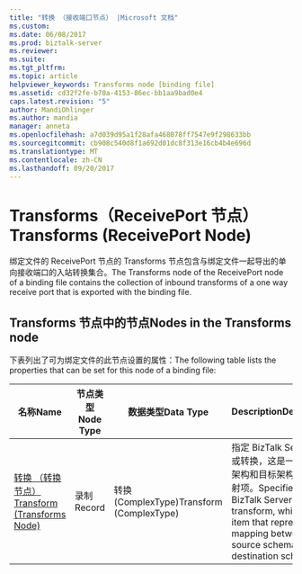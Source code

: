 ```yaml
---
title: "转换 （接收端口节点） |Microsoft 文档"
ms.custom: 
ms.date: 06/08/2017
ms.prod: biztalk-server
ms.reviewer: 
ms.suite: 
ms.tgt_pltfrm: 
ms.topic: article
helpviewer_keywords: Transforms node [binding file]
ms.assetid: cd32f2fe-b70a-4153-86ec-bb1aa9bad0e4
caps.latest.revision: "5"
author: MandiOhlinger
ms.author: mandia
manager: anneta
ms.openlocfilehash: a7d039d95a1f28afa468078ff7547e9f298633bb
ms.sourcegitcommit: cb908c540d8f1a692d01dc8f313e16cb4b4e696d
ms.translationtype: MT
ms.contentlocale: zh-CN
ms.lasthandoff: 09/20/2017
---
```

# <a name="transforms-receiveport-node"></a><span data-ttu-id="a5f94-102">Transforms（ReceivePort 节点）</span><span class="sxs-lookup"><span data-stu-id="a5f94-102">Transforms (ReceivePort Node)</span></span>
<span data-ttu-id="a5f94-103">绑定文件的 ReceivePort 节点的 Transforms 节点包含与绑定文件一起导出的单向接收端口的入站转换集合。</span><span class="sxs-lookup"><span data-stu-id="a5f94-103">The Transforms node of the ReceivePort node of a binding file contains the collection of inbound transforms of a one way receive port that is exported with the binding file.</span></span>  
  
## <a name="nodes-in-the-transforms-node"></a><span data-ttu-id="a5f94-104">Transforms 节点中的节点</span><span class="sxs-lookup"><span data-stu-id="a5f94-104">Nodes in the Transforms node</span></span>  
 <span data-ttu-id="a5f94-105">下表列出了可为绑定文件的此节点设置的属性：</span><span class="sxs-lookup"><span data-stu-id="a5f94-105">The following table lists the properties that can be set for this node of a binding file:</span></span>  
  
|<span data-ttu-id="a5f94-106">**名称**</span><span class="sxs-lookup"><span data-stu-id="a5f94-106">**Name**</span></span>|<span data-ttu-id="a5f94-107">**节点类型**</span><span class="sxs-lookup"><span data-stu-id="a5f94-107">**Node Type**</span></span>|<span data-ttu-id="a5f94-108">**数据类型**</span><span class="sxs-lookup"><span data-stu-id="a5f94-108">**Data Type**</span></span>|<span data-ttu-id="a5f94-109">**Description**</span><span class="sxs-lookup"><span data-stu-id="a5f94-109">**Description**</span></span>|<span data-ttu-id="a5f94-110">**限制**</span><span class="sxs-lookup"><span data-stu-id="a5f94-110">**Restrictions**</span></span>|<span data-ttu-id="a5f94-111">**注释**</span><span class="sxs-lookup"><span data-stu-id="a5f94-111">**Comments**</span></span>|  
|--------------|-------------------|-------------------|---------------------|----------------------|------------------|  
|[<span data-ttu-id="a5f94-112">转换 （转换节点）</span><span class="sxs-lookup"><span data-stu-id="a5f94-112">Transform (Transforms Node)</span></span>](../core/transform-transforms-node.md)|<span data-ttu-id="a5f94-113">录制</span><span class="sxs-lookup"><span data-stu-id="a5f94-113">Record</span></span>|<span data-ttu-id="a5f94-114">转换 (ComplexType)</span><span class="sxs-lookup"><span data-stu-id="a5f94-114">Transform (ComplexType)</span></span>|<span data-ttu-id="a5f94-115">指定 BizTalk Server 映射或转换，这是一个表示源架构和目标架构之间的映射项。</span><span class="sxs-lookup"><span data-stu-id="a5f94-115">Specifies a BizTalk Server map, or transform, which is an item that represents the mapping between a source schema and destination schema.</span></span>|<span data-ttu-id="a5f94-116">可选</span><span class="sxs-lookup"><span data-stu-id="a5f94-116">Not required</span></span>|<span data-ttu-id="a5f94-117">默认值：无</span><span class="sxs-lookup"><span data-stu-id="a5f94-117">Default value: none</span></span>|